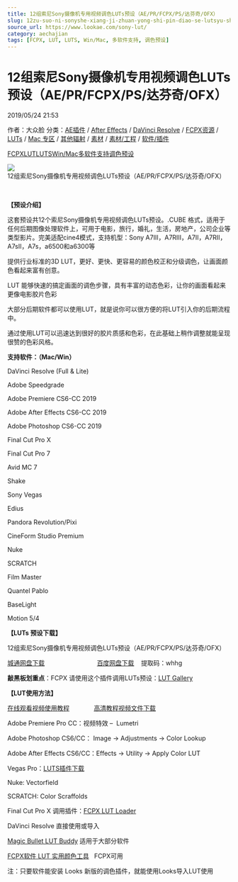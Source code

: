```yaml
---
title: 12组索尼Sony摄像机专用视频调色LUTs预设（AE/PR/FCPX/PS/达芬奇/OFX）
slug: 12zu-suo-ni-sonyshe-xiang-ji-zhuan-yong-shi-pin-diao-se-lutsyu-she-ae-pr-fcpx-ps-da-fen-qi-ofx
source_url: https://www.lookae.com/sony-lut/
category: aechajian
tags: [FCPX, LUT, LUTS, Win/Mac, 多软件支持, 调色预设]
---
```

# 12组索尼Sony摄像机专用视频调色LUTs预设（AE/PR/FCPX/PS/达芬奇/OFX）

2019/05/24 21:53

作者：大众脸
分类：[AE插件](https://www.lookae.com/after-effects/aechajian/) / [After Effects](https://www.lookae.com/after-effects/) / [DaVinci Resolve](https://www.lookae.com/qitarjcj/resolvezy/) / [FCPX资源](https://www.lookae.com/fcpx/) / [LUTs](https://www.lookae.com/sucai/lutsfile/) / [Mac 专区](https://www.lookae.com/mac-osx/) / [其他辐射](https://www.lookae.com/others/) / [素材](https://www.lookae.com/sucai/) / [素材/工程](https://www.lookae.com/others/sucaigongcheng/) / [软件/插件](https://www.lookae.com/qitarjcj/)

[FCPX](https://www.lookae.com/tag/fcpx/)[LUT](https://www.lookae.com/tag/lut/)[LUTS](https://www.lookae.com/tag/luts/)[Win/Mac](https://www.lookae.com/tag/winmac/)[多软件支持](https://www.lookae.com/tag/%e5%a4%9a%e8%bd%af%e4%bb%b6%e6%94%af%e6%8c%81/)[调色预设](https://www.lookae.com/tag/%e8%b0%83%e8%89%b2%e9%a2%84%e8%ae%be/)

![12组索尼Sony摄像机专用视频调色LUTs预设（AE/PR/FCPX/PS/达芬奇/OFX）](https://www.lookae.com/wp-content/uploads/2019/05/Sony-LUT.jpg "12组索尼Sony摄像机专用视频调色LUTs预设（AE/PR/FCPX/PS/达芬奇/OFX）-LookAE.com")

﻿

**【预设介绍】**

这套预设共12个索尼Sony摄像机专用视频调色LUTs预设。.CUBE 格式，适用于任何后期图像处理软件上，可用于电影，旅行，婚礼，生活，房地产，公司企业等类型影片。完美适配cine4模式，支持机型：Sony A7III，A7RIII，A7II，A7RII，A7sII，A7s，a6500和a6300等

提供行业标准的3D LUT，更好、更快、更容易的颜色校正和分级调色，让画面颜色看起来富有创意。

LUT 能够快速的搞定画面的调色步骤，具有丰富的动态色彩，让你的画面看起来更像电影胶片色彩

大部分后期软件都可以使用LUT，就是说你可以很方便的将LUT引入你的后期流程中。

通过使用LUT可以迅速达到很好的胶片质感和色彩，在此基础上稍作调整就能呈现很赞的色彩风格。

**支持软件：（Mac/Win）**

DaVinci Resolve (Full & Lite)

Adobe Speedgrade

Adobe Premiere CS6-CC 2019

Adobe After Effects CS6-CC 2019

Adobe Photoshop CS6-CC 2019

Final Cut Pro X

Final Cut Pro 7

Avid MC 7

Shake

Sony Vegas

Edius

Pandora Revolution/Pixi

CineForm Studio Premium

Nuke

SCRATCH

Film Master

Quantel Pablo

BaseLight

Motion 5/4

**【LUTs 预设下载】**

12组索尼Sony摄像机专用视频调色LUTs预设（AE/PR/FCPX/PS/达芬奇/OFX）

[城通网盘下载](https://lookae.ctfile.com/fs/680462-375658103)                              [百度网盘下载](https://pan.baidu.com/s/1f8ruzK-SJhtL307QYgrfrQ)    提取码：whhg

**敲黑板划重点**：FCPX 请使用这个插件调用LUTs预设：[LUT Gallery](https://www.lookae.com/lut-gallery/)

**【LUT使用方法】**

[在线观看视频使用教程](https://cloud.video.taobao.com//play/u/705956171/p/1/e/6/t/1/33494167.mp4)              [高清教程视频文件下载](https://pan.baidu.com/s/1dEdBwA1)

Adobe Premiere Pro CC：视频特效 –  Lumetri

Adobe Photoshop CS6/CC： Image → Adjustments → Color Lookup

Adobe After Effects CS6/CC：Effects → Utility → Apply Color LUT

Vegas Pro：[LUTS插件下载](https://www.lookae.com/ofxlut/)

Nuke: Vectorfield

SCRATCH: Color Scraffolds

Final Cut Pro X 调用插件：[FCPX LUT Loader](https://www.lookae.com/lut-loader-15s/)

DaVinci Resolve 直接使用或导入

[Magic Bullet LUT Buddy](https://www.redgiant.com/downloads/free-products/) 适用于大部分软件

[FCPX软件 LUT 实用颜色工具](https://www.lookae.com/fcpx-lut/)   FCPX可用

注：只要软件能安装 Looks 新版的调色插件，就能使用Looks导入LUT使用
